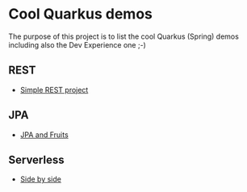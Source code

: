 # Cool Quarkus demos

The purpose of this project is to list the cool Quarkus (Spring) demos including also
the Dev Experience one ;-)

## REST

- [Simple REST project](REST-spring.md)

## JPA 

- [JPA and Fruits](https://github.com/snowdrop/spring-quarkus-fruits)

## Serverless 

- [Side by side](https://github.com/snowdrop/demo-sidebyside)


